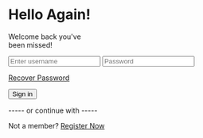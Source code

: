 <!DOCTYPE html>
<html lang="en">
<head>
  <meta charset="UTF-8">
  <title>Cool Login form | By Code Info</title>
  <link rel="stylesheet" href="style.css">
   <!-- Font Awesome Cdn Link -->
   <link rel="stylesheet" href="https://cdnjs.cloudflare.com/ajax/libs/font-awesome/5.15.3/css/all.min.css"/>
</head>
<body>
  <div class="wrapper">
    <h1>Hello Again!</h1>
    <p>Welcome back you've <br> been missed!</p>
    <form>
      <input type="text" placeholder="Enter username">
      <input type="password" placeholder="Password">
      <p class="recover">
        <a href="#">Recover Password</a>
      </p>
    <closeform></closeform></form>
    <button>Sign in</button>
    <p class="or">
      ----- or continue with -----
    </p>
    <div class="icons">
      <i class="fab fa-google"></i>
      <i class="fab fa-github"></i>
      <i class="fab fa-facebook"></i>
    </div>
    <div class="not-member">
      Not a member? <a href="#">Register Now</a>
    </div>
  </div>
</body>
</html>
